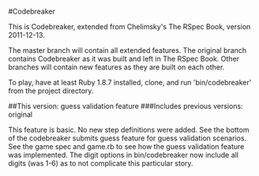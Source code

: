 #Codebreaker

This is Codebreaker, extended from Chelimsky's The RSpec Book, version 2011-12-13.

The master branch will contain all extended features. The original branch contains Codebreaker as it was built and left in The RSpec Book. Other branches will contain new features as they are built on each other.

To play, have at least Ruby 1.8.7 installed, clone, and run 'bin/codebreaker' from the project directory.

##This version: guess validation feature
###Includes previous versions: original

This feature is basic. No new step definitions were added. See the bottom of the codebreaker submits guess feature for guess validation scenarios. See the game spec and game.rb to see how the guess validation feature was implemented. The digit options in bin/codebreaker now include all digits (was 1-6) as to not complicate this particular story.
